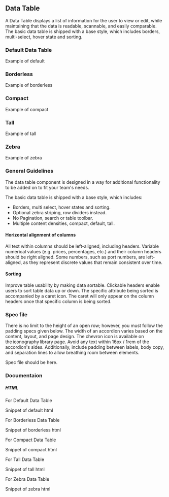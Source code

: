 ## Data Table

A Data Table displays a list of information for the user to view or edit, while maintaining that the data is readable, scannable, and easily comparable. The basic data table is shipped with a base style, which includes borders, multi-select, hover state and sorting.

### Default Data Table

Example of default

### Borderless

Example of borderless

### Compact

Example of compact

### Tall

Example of tall

### Zebra

Example of zebra

### General Guidelines

The data table component is designed in a way for additional functionality to be added on to fit your team's needs.

The basic data table is shipped with a base style, which includes:

- Borders, multi select, hover states and sorting.
- Optional zebra striping, row dividers instead.
- No Pagination, search or table toolbar.
- Multiple content densities, compact, default, tall.

#### Horizontal alignment of columns

All text within columns should be left-aligned, including headers. Variable numerical values (e.g. prices, percentages, etc.) and their column headers should be right aligned. Some numbers, such as port numbers, are left-aligned, as they represent discrete values that remain consistent over time.

#### Sorting

Improve table usability by making data sortable. Clickable headers enable users to sort table data up or down. The specific attribute being sorted is accompanied by a caret icon. The caret will only appear on the column headers once that specific column is being sorted.

### Spec file

There is no limit to the height of an open row; however, you must follow the padding specs given below. The width of an accordion varies based on the content, layout, and page design. The chevron icon is available on the iconography library page. Avoid any text within 16px / 1rem of the accordion's sides. Additionally, include padding between labels, body copy, and separation lines to allow breathing room between elements.

Spec file should be here.

### Documentaion

##### HTML

For Default Data Table

Snippet of default html

For Borderless Data Table

Snippet of borderless html

For Compact Data Table

Snippet of compact html

For Tall Data Table

Snippet of tall html

For Zebra Data Table

Snippet of zebra html

